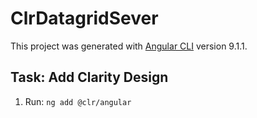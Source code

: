 # ClrDatagridSever

This project was generated with [Angular CLI](https://github.com/angular/angular-cli) version 9.1.1.

## Task: Add Clarity Design

1. Run: ```ng add @clr/angular```

